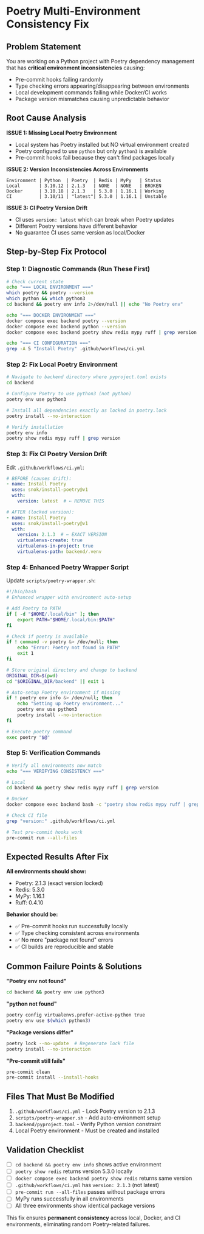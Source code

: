 # Poetry Multi-Environment Consistency Fix

## Problem Statement

You are working on a Python project with Poetry dependency management that has **critical environment inconsistencies** causing:
- Pre-commit hooks failing randomly
- Type checking errors appearing/disappearing between environments
- Local development commands failing while Docker/CI works
- Package version mismatches causing unpredictable behavior

## Root Cause Analysis

**ISSUE 1: Missing Local Poetry Environment**
- Local system has Poetry installed but NO virtual environment created
- Poetry configured to use `python` but only `python3` is available
- Pre-commit hooks fail because they can't find packages locally

**ISSUE 2: Version Inconsistencies Across Environments**
```
Environment | Python  | Poetry  | Redis | MyPy   | Status
Local       | 3.10.12 | 2.1.3   | NONE  | NONE   | BROKEN
Docker      | 3.10.18 | 2.1.3   | 5.3.0 | 1.16.1 | Working
CI          | 3.10/11 | "latest"| 5.3.0 | 1.16.1 | Unstable
```

**ISSUE 3: CI Poetry Version Drift**
- CI uses `version: latest` which can break when Poetry updates
- Different Poetry versions have different behavior
- No guarantee CI uses same version as local/Docker

## Step-by-Step Fix Protocol

### Step 1: Diagnostic Commands (Run These First)

```bash
# Check current state
echo "=== LOCAL ENVIRONMENT ==="
which poetry && poetry --version
which python && which python3
cd backend && poetry env info 2>/dev/null || echo "No Poetry env"

echo "=== DOCKER ENVIRONMENT ==="
docker compose exec backend poetry --version
docker compose exec backend python --version
docker compose exec backend poetry show redis mypy ruff | grep version

echo "=== CI CONFIGURATION ==="
grep -A 5 "Install Poetry" .github/workflows/ci.yml
```

### Step 2: Fix Local Poetry Environment

```bash
# Navigate to backend directory where pyproject.toml exists
cd backend

# Configure Poetry to use python3 (not python)
poetry env use python3

# Install all dependencies exactly as locked in poetry.lock
poetry install --no-interaction

# Verify installation
poetry env info
poetry show redis mypy ruff | grep version
```

### Step 3: Fix CI Poetry Version Drift

Edit `.github/workflows/ci.yml`:

```yaml
# BEFORE (causes drift):
- name: Install Poetry
  uses: snok/install-poetry@v1
  with:
    version: latest  # ← REMOVE THIS

# AFTER (locked version):
- name: Install Poetry
  uses: snok/install-poetry@v1
  with:
    version: 2.1.3  # ← EXACT VERSION
    virtualenvs-create: true
    virtualenvs-in-project: true
    virtualenvs-path: backend/.venv
```

### Step 4: Enhanced Poetry Wrapper Script

Update `scripts/poetry-wrapper.sh`:

```bash
#!/bin/bash
# Enhanced wrapper with environment auto-setup

# Add Poetry to PATH
if [ -d "$HOME/.local/bin" ]; then
    export PATH="$HOME/.local/bin:$PATH"
fi

# Check if poetry is available
if ! command -v poetry &> /dev/null; then
    echo "Error: Poetry not found in PATH"
    exit 1
fi

# Store original directory and change to backend
ORIGINAL_DIR=$(pwd)
cd "$ORIGINAL_DIR/backend" || exit 1

# Auto-setup Poetry environment if missing
if ! poetry env info &> /dev/null; then
    echo "Setting up Poetry environment..."
    poetry env use python3
    poetry install --no-interaction
fi

# Execute poetry command
exec poetry "$@"
```

### Step 5: Verification Commands

```bash
# Verify all environments now match
echo "=== VERIFYING CONSISTENCY ==="

# Local
cd backend && poetry show redis mypy ruff | grep version

# Docker
docker compose exec backend bash -c "poetry show redis mypy ruff | grep version"

# Check CI file
grep "version:" .github/workflows/ci.yml

# Test pre-commit hooks work
pre-commit run --all-files
```

## Expected Results After Fix

**All environments should show:**
- Poetry: 2.1.3 (exact version locked)
- Redis: 5.3.0
- MyPy: 1.16.1
- Ruff: 0.4.10

**Behavior should be:**
- ✅ Pre-commit hooks run successfully locally
- ✅ Type checking consistent across environments
- ✅ No more "package not found" errors
- ✅ CI builds are reproducible and stable

## Common Failure Points & Solutions

**"Poetry env not found"**
```bash
cd backend && poetry env use python3
```

**"python not found"**
```bash
poetry config virtualenvs.prefer-active-python true
poetry env use $(which python3)
```

**"Package versions differ"**
```bash
poetry lock --no-update  # Regenerate lock file
poetry install --no-interaction
```

**"Pre-commit still fails"**
```bash
pre-commit clean
pre-commit install --install-hooks
```

## Files That Must Be Modified

1. `.github/workflows/ci.yml` - Lock Poetry version to 2.1.3
2. `scripts/poetry-wrapper.sh` - Add auto-environment setup
3. `backend/pyproject.toml` - Verify Python version constraint
4. Local Poetry environment - Must be created and installed

## Validation Checklist

- [ ] `cd backend && poetry env info` shows active environment
- [ ] `poetry show redis` returns version 5.3.0 locally
- [ ] `docker compose exec backend poetry show redis` returns same version
- [ ] `.github/workflows/ci.yml` has `version: 2.1.3` (not latest)
- [ ] `pre-commit run --all-files` passes without package errors
- [ ] MyPy runs successfully in all environments
- [ ] All three environments show identical package versions

This fix ensures **permanent consistency** across local, Docker, and CI environments, eliminating random Poetry-related failures.
